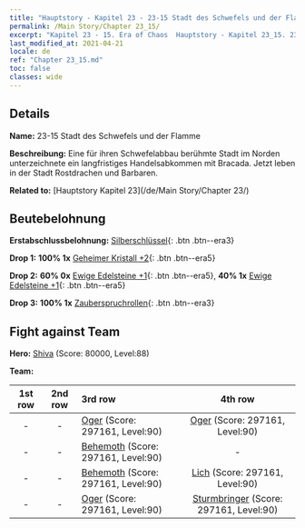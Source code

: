 ```yaml
---
title: "Hauptstory - Kapitel 23 - 23-15 Stadt des Schwefels und der Flamme"
permalink: /Main Story/Chapter 23_15/
excerpt: "Kapitel 23 - 15. Era of Chaos  Hauptstory - Kapitel 23_15. 23-15 Stadt des Schwefels und der Flamme"
last_modified_at: 2021-04-21
locale: de
ref: "Chapter 23_15.md"
toc: false
classes: wide
---
```


## Details

 **Name:** 23-15 Stadt des Schwefels und der Flamme

 **Beschreibung:** Eine für ihren Schwefelabbau berühmte Stadt im Norden unterzeichnete ein langfristiges Handelsabkommen mit Bracada. Jetzt leben in der Stadt Rostdrachen und Barbaren.

 **Related to:** [Hauptstory Kapitel 23](/de/Main Story/Chapter 23/)

## Beutebelohnung

 **Erstabschlussbelohnung:** [Silberschlüssel](/de/Items/con_693/){: .btn .btn--era3}

 **Drop 1:** **100% 1x** [Geheimer Kristall +2](/de/Items/mat_80/){: .btn .btn--era5}

 **Drop 2:** **60% 0x** [Ewige Edelsteine +1](/de/Items/mat_72/){: .btn .btn--era5}, **40% 1x** [Ewige Edelsteine +1](/de/Items/mat_72/){: .btn .btn--era5}

 **Drop 3:** **100% 1x** [Zauberspruchrollen](/de/Items/con_694/){: .btn .btn--era3}


## Fight against Team
 **Hero:** [Shiva](/de/heroes/Shiva/) (Score: 80000, Level:88)

 **Team:**


  | 1st row | 2nd row | 3rd row | 4th row |
  |:----:|:----:|:----|:----:|
  | - | - | [Oger](/de/units/Ogre/) (Score: 297161, Level:90)  | [Oger](/de/units/Ogre/) (Score: 297161, Level:90)  |
  | - | - | [Behemoth](/de/units/Behemoth/) (Score: 297161, Level:90)  | - |
  | - | - | [Behemoth](/de/units/Behemoth/) (Score: 297161, Level:90)  | [Lich](/de/units/Lich/) (Score: 297161, Level:90)  |
  | - | - | [Oger](/de/units/Ogre/) (Score: 297161, Level:90)  | [Sturmbringer](/de/units/Stormbringer/) (Score: 297161, Level:90)  |


